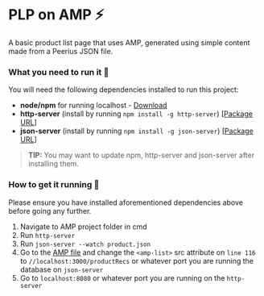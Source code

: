 # PLP on AMP :zap:
A basic product list page that uses AMP, generated using simple content made from a Peerius JSON file.

### What you need to run it :floppy_disk:
You will need the following dependencies installed to run this project:
- **node/npm** for running localhost - [Download](https://nodejs.org/en/download/)
- **http-server** (install by running `npm install -g http-server`) [[Package URL](https://www.npmjs.com/package/http-server)]
- **json-server** (install by running `npm install -g json-server`) [[Package URL](https://www.npmjs.com/package/json-server)]

> **TIP:** You may want to update npm, http-server and json-server after installing them.

### How to get it running :running:
Please ensure you have installed aforementioned dependencies above before going any further.
1. Navigate to AMP project folder in cmd
2. Run `http-server`
3. Run `json-server --watch product.json`
4. Go to the [AMP file](hellworld.amp.html#L116) and change the `<amp-list>` src attribute on `line 116` to `//localhost:3000/productRecs` or whatever port you are running the database on `json-server`
5. Go to `localhost:8080` or whatever port you are running on the `http-server`

